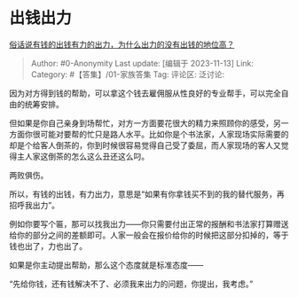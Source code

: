 # 出钱出力
[俗话说有钱的出钱有力的出力，为什么出力的没有出钱的地位高？](https://www.zhihu.com/question/379820675/answer/3287043271)

> Author: #0-Anonymity
> Last update: [编辑于 2023-11-13]
> Link:
> Category: #【答集】/01-家族答集 
> Tag:
> 评论区:
> 泛讨论:

因为对方得到钱的帮助，可以拿这个钱去雇佣服从性良好的专业帮手，可以完全自由的统筹安排。

但如果是你自己亲身到场帮忙，对方一方面要花很大的精力来照顾你的感受，另一方面你很可能对要帮的忙只是路人水平。比如你是个书法家，人家现场实际需要的却是个给客人倒茶的，你到时候很容易觉得自己受了委屈，而人家现场的客人又觉得主人家这倒茶的怎么这么丑还这么叼。

两败俱伤。

所以，有钱的出钱，有力出力，意思是“如果有你拿钱买不到的我的替代服务，再招呼我出力”。

例如你要写个匾，那可以找我出力——你只需要付出正常的报酬和书法家打算赠送给你的部分之间的差额即可。人家一般会在报价给你的时候把这部分扣掉的，等于钱也出了，力也出了。

如果是你主动提出帮助，那么这个态度就是标准态度——

“先给你钱，还有钱解决不了、必须我来出力的问题，你提出，我考虑。”